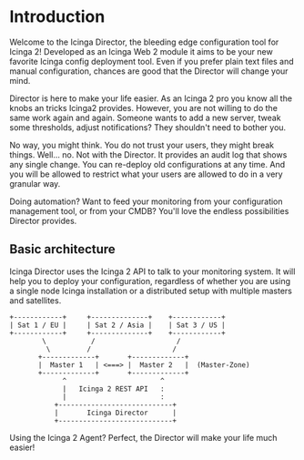 <a id="Introduction"></a>Introduction
=====================================

Welcome to the Icinga Director, the bleeding edge configuration tool for
Icinga 2! Developed as an Icinga Web 2 module it aims to be your new
favorite Icinga config deployment tool. Even if you prefer plain text
files and manual configuration, chances are good that the Director will
change your mind.

Director is here to make your life easier. As an Icinga 2 pro you know
all the knobs an tricks Icinga2 provides. However, you are not willing
to do the same work again and again. Someone wants to add a new server,
tweak some thresholds, adjust notifications? They shouldn't need to
bother you.

No way, you might think. You do not trust your users, they might break
things. Well... no. Not with the Director. It provides an audit log that
shows any single change. You can re-deploy old configurations at any time.
And you will be allowed to restrict what your users are allowed to do in
a very granular way.

Doing automation? Want to feed your monitoring from your configuration
management tool, or from your CMDB? You'll love the endless possibilities
Director provides.


Basic architecture
------------------

Icinga Director uses the Icinga 2 API to talk to your monitoring system.
It will help you to deploy your configuration, regardless of whether you
are using a single node Icinga installation or a distributed setup with
multiple masters and satellites.

    +------------+     +--------------+    +------------+
    | Sat 1 / EU |     | Sat 2 / Asia |    | Sat 3 / US |
    +------------+     +--------------+    +------------+
            \           /                    /
             \         /                    /
           +-------------+       +-------------+
           |  Master 1   | <===> |  Master 2   |  (Master-Zone)
           +-------------+       +-------------+
                 ^                       ^
                 |   Icinga 2 REST API   :
                 |                       :
               +----------------------------+
               |       Icinga Director      |
               +----------------------------+

Using the Icinga 2 Agent? Perfect, the Director will make your life much
easier!
